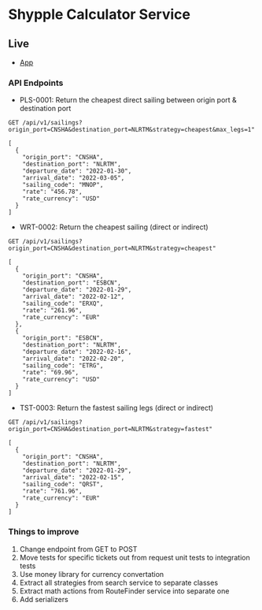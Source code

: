 # Shypple Calculator Service

## Live

* [App](https://shypple-excercise-702fb1829242.herokuapp.com)

### API Endpoints

* PLS-0001: Return the cheapest direct sailing between origin port & destination port

```shell
GET /api/v1/sailings?origin_port=CNSHA&destination_port=NLRTM&strategy=cheapest&max_legs=1"

[
  {
    "origin_port": "CNSHA",
    "destination_port": "NLRTM",
    "departure_date": "2022-01-30",
    "arrival_date": "2022-03-05",
    "sailing_code": "MNOP",
    "rate": "456.78",
    "rate_currency": "USD"
  }
]
```

* WRT-0002: Return the cheapest sailing (direct or indirect)

```shell
GET /api/v1/sailings?origin_port=CNSHA&destination_port=NLRTM&strategy=cheapest"

[
  {
    "origin_port": "CNSHA",
    "destination_port": "ESBCN",
    "departure_date": "2022-01-29",
    "arrival_date": "2022-02-12",
    "sailing_code": "ERXQ",
    "rate": "261.96",
    "rate_currency": "EUR"
  },
  {
    "origin_port": "ESBCN",
    "destination_port": "NLRTM",
    "departure_date": "2022-02-16",
    "arrival_date": "2022-02-20",
    "sailing_code": "ETRG",
    "rate": "69.96",
    "rate_currency": "USD"
  }
]
```

* TST-0003: Return the fastest sailing legs (direct or indirect)

```shell
GET /api/v1/sailings?origin_port=CNSHA&destination_port=NLRTM&strategy=fastest"

[
  {
    "origin_port": "CNSHA",
    "destination_port": "NLRTM",
    "departure_date": "2022-01-29",
    "arrival_date": "2022-02-15",
    "sailing_code": "QRST",
    "rate": "761.96",
    "rate_currency": "EUR"
  }
]
```
### Things to improve

1. Change endpoint from GET to POST
2. Move tests for specific tickets out from request unit tests to integration tests
3. Use money library for currency convertation
4. Extract all strategies from search service to separate classes
5. Extract math actions from RouteFinder service into separate one
6. Add serializers

